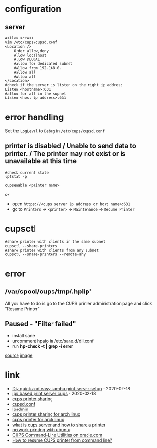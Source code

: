 # configuration

## server

```
#allow access
vim /etc/cups/cupsd.conf
<Location />
    Order allow,deny
    Allow localhost
    Allow @LOCAL
    #allow for dedicated subnet
    #Allow from 192.168.0.
    #allow all
    #Allow all
</Location>
#check if the server is listen on the right ip address
Listen <hostname>:631
#allow for all in the supnet
Listen <host ip address>:631
```

# error handling

Set the `LogLevel` to `Debug` in `/etc/cups/cupsd.conf`.

## printer is disabled / Unable to send data to printer. / The printer may not exist or is unavailable at this time

```
#check current state
lptstat -p

cupsenable <printer name>
```
_or_

* open `https://<cups server ip address or host name>:631`
* go to `Printers` -> `<printer>` -> `Maintenance` -> `Recume Printer`

# cupsctl

```
#share printer with clients in the same subnet
cupsctl --share-printers
#share printer with clients from any subnet
cupsctl --share-printers --remote-any
```


# error

## /var/spool/cups/tmp/.hplip'

All you have to do is go to the CUPS printer administration page and click "Resume Printer"

##  Paused - "Filter failed"

* install sane
* uncomment hpaio in /etc/sane.d/dll.conf
* run **hp-check -t | grep -i error**

[source](https://bbs.archlinux.org/viewtopic.php?id=85454)
[image](http://blog.willygroup.org/wp-content/uploads/2011/02/cups.png)

# link

* [Diy quick and easy samba print server setup](https://www.techrepublic.com/blog/diy-it-guy/diy-quick-and-easy-samba-print-server-setup/) - 2020-02-18
* [ipp based print server cups](https://www.howtoforge.com/ipp_based_print_server_cups) - 2020-02-18
* [cups printer sharing](https://www.cups.org/doc/sharing.html)
* [cupsd.conf](https://www.cups.org/doc/man-cupsd.conf.html)
* [lpadmin](https://www.cups.org/doc/man-lpadmin.html)
* [cups printer sharing for arch linux](https://wiki.archlinux.org/index.php/CUPS/Printer_sharing)
* [cups printer for arch linux](https://wiki.archlinux.org/index.php/CUPS)
* [what is cups server and how to share a printer](https://askubuntu.com/questions/73367/what-is-cups-server-and-how-to-share-a-printer-locally-or-over-a-network)
* [network printing with ubuntu](https://help.ubuntu.com/community/NetworkPrintingWithUbuntu)
* [CUPS Command-Line Utilities on oracle.com](https://docs.oracle.com/cd/E23824_01/html/821-1451/gllgm.html)
* [How to resume CUPS printer from command line?](https://superuser.com/questions/280396/how-to-resume-cups-printer-from-command-line)

